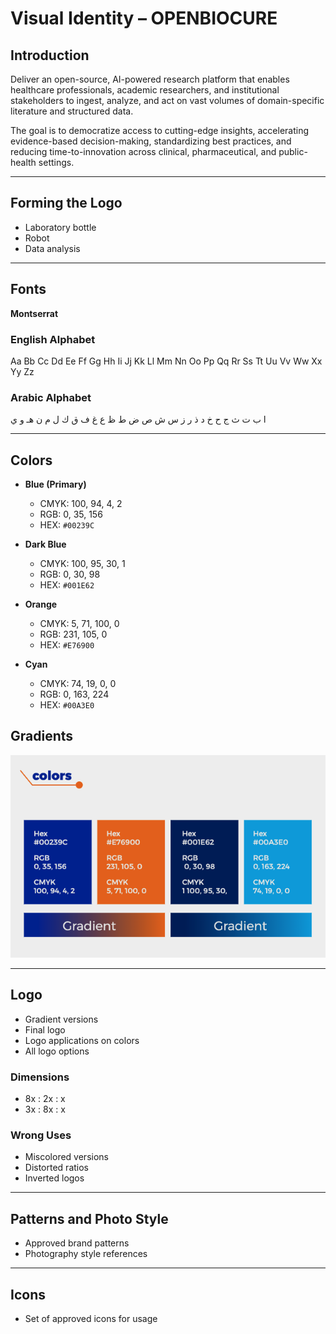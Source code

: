 # Visual Identity – OPENBIOCURE

## Introduction
Deliver an open-source, AI-powered research platform that enables healthcare professionals, academic researchers, and institutional stakeholders to ingest, analyze, and act on vast volumes of domain-specific literature and structured data.  

The goal is to democratize access to cutting-edge insights, accelerating evidence-based decision-making, standardizing best practices, and reducing time-to-innovation across clinical, pharmaceutical, and public-health settings.

---

## Forming the Logo
- Laboratory bottle  
- Robot  
- Data analysis  

---

## Fonts
**Montserrat**  

### English Alphabet
Aa Bb Cc Dd Ee Ff Gg Hh Ii Jj Kk Ll Mm Nn Oo Pp Qq Rr Ss Tt Uu Vv Ww Xx Yy Zz  

### Arabic Alphabet
ا ب ت ث ج ح خ د ذ ر ز س ش ص ض ط ظ ع غ ف ق ك ل م ن هـ و ي

---

## Colors
- **Blue (Primary)**  
  - CMYK: 100, 94, 4, 2  
  - RGB: 0, 35, 156  
  - HEX: `#00239C`  

- **Dark Blue**  
  - CMYK: 100, 95, 30, 1  
  - RGB: 0, 30, 98  
  - HEX: `#001E62`  

- **Orange**  
  - CMYK: 5, 71, 100, 0  
  - RGB: 231, 105, 0  
  - HEX: `#E76900`  

- **Cyan**  
  - CMYK: 74, 19, 0, 0  
  - RGB: 0, 163, 224  
  - HEX: `#00A3E0`  

## Gradients

![Patten Examples](./gradient.png)

---

## Logo
- Gradient versions  
- Final logo  
- Logo applications on colors  
- All logo options  

### Dimensions
- 8x : 2x : x  
- 3x : 8x : x  

### Wrong Uses
- Miscolored versions  
- Distorted ratios  
- Inverted logos  

---

## Patterns and Photo Style
- Approved brand patterns  
- Photography style references  

---

## Icons
- Set of approved icons for usage
